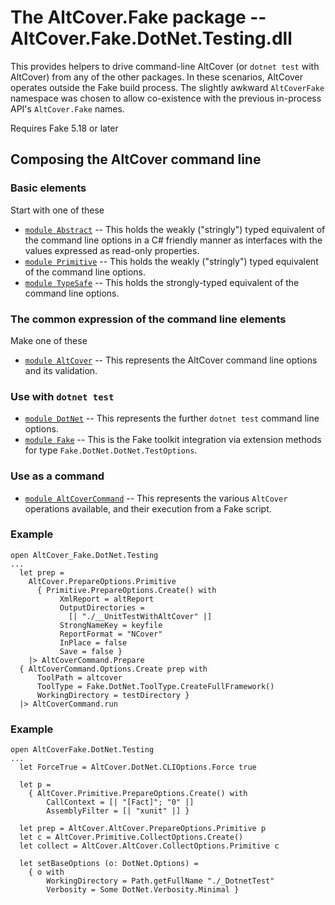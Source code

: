 # The AltCover.Fake package -- AltCover.Fake.DotNet.Testing.dll

This provides helpers to drive command-line AltCover (or `dotnet test` with AltCover) from any of the other packages.  In these scenarios, AltCover operates outside the Fake build process.
The slightly awkward `AltCoverFake` namespace was chosen to allow co-existence with the previous in-process API's `AltCover.Fake` names.

Requires Fake 5.18 or later

## Composing the AltCover command line

### Basic elements

Start with one of these

* [`module Abstract`](Abstract-fsapidoc) -- This holds the weakly ("stringly") typed equivalent of the command line options in a C# friendly manner as interfaces with the values expressed as read-only properties.
* [`module Primitive`](Primitive-fsapidoc) -- This holds the weakly ("stringly") typed equivalent of the command line options.
* [`module TypeSafe`](TypeSafe-fsapidoc) -- This holds the strongly-typed equivalent of the command line options.

### The common expression of the command line elements

Make one of these

* [`module AltCover`](AltCover-fsapidoc) -- This represents the AltCover command line options and its validation.

### Use with `dotnet test` 

* [`module DotNet`](DotNet-fsapidoc) -- This represents the further `dotnet test` command line options.
* [`module Fake`](Fake-fsapidoc) -- This is the Fake toolkit integration via extension methods for type `Fake.DotNet.DotNet.TestOptions`.

### Use as a command

* [`module AltCoverCommand`](AltCoverCommand-fsapidoc) -- This represents the various `AltCover` operations available, and their execution from a Fake script.

### Example
```
open AltCover_Fake.DotNet.Testing
...
  let prep =
    AltCover.PrepareOptions.Primitive
      { Primitive.PrepareOptions.Create() with
           XmlReport = altReport
           OutputDirectories =
             [| "./__UnitTestWithAltCover" |]
           StrongNameKey = keyfile
           ReportFormat = "NCover"
           InPlace = false
           Save = false }
    |> AltCoverCommand.Prepare
  { AltCoverCommand.Options.Create prep with
      ToolPath = altcover
      ToolType = Fake.DotNet.ToolType.CreateFullFramework()
      WorkingDirectory = testDirectory }
  |> AltCoverCommand.run

```

### Example
```
open AltCoverFake.DotNet.Testing
...
  let ForceTrue = AltCover.DotNet.CLIOptions.Force true 

  let p =
    { AltCover.Primitive.PrepareOptions.Create() with
        CallContext = [| "[Fact]"; "0" |]
        AssemblyFilter = [| "xunit" |] }

  let prep = AltCover.AltCover.PrepareOptions.Primitive p
  let c = AltCover.Primitive.CollectOptions.Create()
  let collect = AltCover.AltCover.CollectOptions.Primitive c

  let setBaseOptions (o: DotNet.Options) =
    { o with
        WorkingDirectory = Path.getFullName "./_DotnetTest"
        Verbosity = Some DotNet.Verbosity.Minimal }
```
